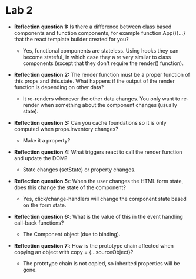 # Lab 2

- **Reflection question 1:** Is there a difference between class based components and function components, for example function App(){...} that the react template builder created for you?

  - Yes, functional components are stateless. Using hooks they can become stateful, in which case they a re very similar to class components (except that they don't require the render() function).

- **Reflection question 2:** The render function must be a proper function of this.props and this.state. What happens if the output of the render function is depending on other data?

  - It re-renders whenever the other data changes. You only want to re-render when something about the component changes (usually state).

- **Reflection question 3:** Can you cache foundations so it is only computed when props.inventory changes?

  - Make it a property?

- **Reflection question 4:** What triggers react to call the render function and update the DOM?

  - State changes (setState) or property changes.

- **Reflection question 5:**: When the user changes the HTML form state, does this change the state of the component?

  - Yes, click/change-handlers will change the component state based on the form state.

- **Reflection question 6:**: What is the value of this in the event handling call-back functions?

  - The Component object (due to binding).

- **Reflection question 7:**: How is the prototype chain affected when copying an object with copy = {...sourceObject}?

  - The prototype chain is not copied, so inherited properties will be gone.
